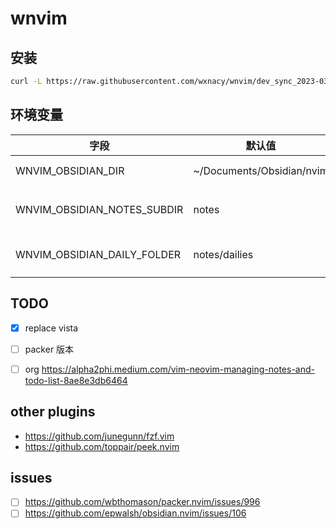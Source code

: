 # wnvim

## 安装

```bash
curl -L https://raw.githubusercontent.com/wxnacy/wnvim/dev_sync_2023-03-20/bin/install.sh | bash
```

## 环境变量

| 字段  | 默认值   | 描述   |
|-------------- | -------------- | -------------- |
| WNVIM_OBSIDIAN_DIR    | ~/Documents/Obsidian/nvim     | obsidian.nvim dir 取值     |
| WNVIM_OBSIDIAN_NOTES_SUBDIR    | notes     | obsidian.nvim notes_subdir 取值     |
| WNVIM_OBSIDIAN_DAILY_FOLDER    | notes/dailies     | obsidian.nvim daily_notes.folder 取值     |


## TODO

- [x] replace vista
- [ ] packer 版本
- [ ] org https://alpha2phi.medium.com/vim-neovim-managing-notes-and-todo-list-8ae8e3db6464


## other plugins

- https://github.com/junegunn/fzf.vim
- https://github.com/toppair/peek.nvim

## issues

- [ ] https://github.com/wbthomason/packer.nvim/issues/996
- [ ] https://github.com/epwalsh/obsidian.nvim/issues/106
